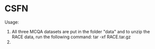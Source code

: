 # CSFN
Usage:
1. All three MCQA datasets are put in the folder "data" and to unzip the RACE data, run the following command:
tar -xf RACE.tar.gz
2. 
